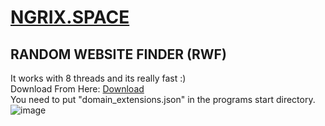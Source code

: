 # [NGRIX.SPACE](https://ngrix.space)
## RANDOM WEBSITE FINDER (RWF)
It works with 8 threads and its really fast :)<br>
Download From Here: [Download](https://github.com/Hamzaless/NgrixRandomWebsiteFinder/releases/tag/1.0.0)<br>
You need to put "domain_extensions.json" in the programs start directory.<br>
![image](https://github.com/Hamzaless/NgrixRandomWebsiteFinder/assets/89343438/2e27644b-7d30-41cc-9585-c0543380f28c)

